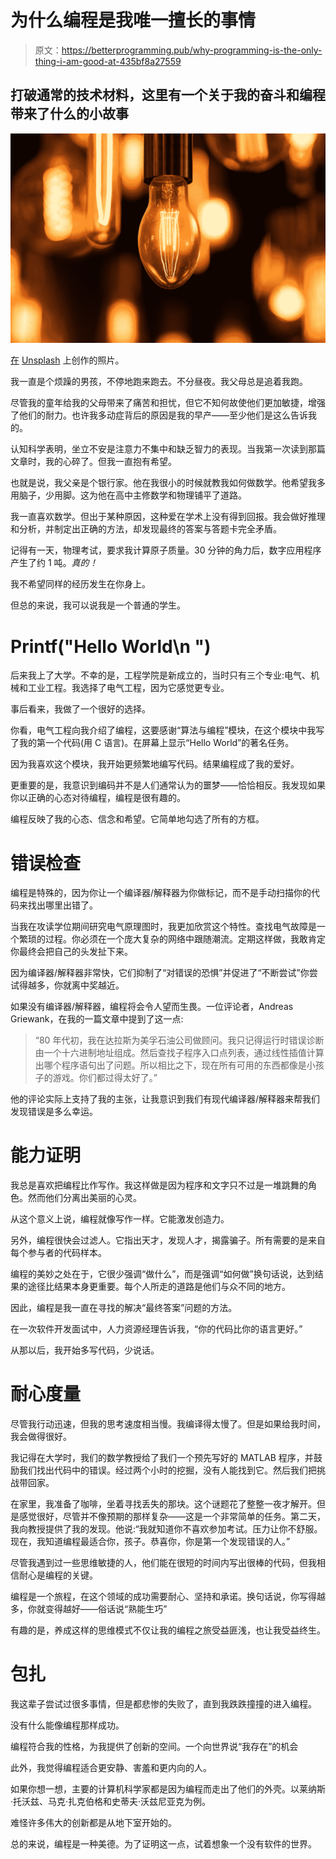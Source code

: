 # 为什么编程是我唯一擅长的事情

> 原文：<https://betterprogramming.pub/why-programming-is-the-only-thing-i-am-good-at-435bf8a27559>

## 打破通常的技术材料，这里有一个关于我的奋斗和编程带来了什么的小故事

![](img/bbad729407f5324eb2650f8661669c9e.png)

[在](https://unsplash.com/@thecreativv?utm_source=medium&utm_medium=referral) [Unsplash](https://unsplash.com?utm_source=medium&utm_medium=referral) 上创作的照片。

我一直是个烦躁的男孩，不停地跑来跑去。不分昼夜。我父母总是追着我跑。

尽管我的童年给我的父母带来了痛苦和担忧，但它不知何故使他们更加敏捷，增强了他们的耐力。也许我多动症背后的原因是我的早产——至少他们是这么告诉我的。

认知科学表明，坐立不安是注意力不集中和缺乏智力的表现。当我第一次读到那篇文章时，我的心碎了。但我一直抱有希望。

也就是说，我父亲是个银行家。他在我很小的时候就教我如何做数学。他希望我多用脑子，少用脚。这为他在高中主修数学和物理铺平了道路。

我一直喜欢数学。但出于某种原因，这种爱在学术上没有得到回报。我会做好推理和分析，并制定出正确的方法，却发现最终的答案与答题卡完全矛盾。

记得有一天，物理考试，要求我计算原子质量。30 分钟的角力后，数字应用程序产生了约 1 吨。*真的！*

我不希望同样的经历发生在你身上。

但总的来说，我可以说我是一个普通的学生。

# Printf("Hello World\n ")

后来我上了大学。不幸的是，工程学院是新成立的，当时只有三个专业:电气、机械和工业工程。我选择了电气工程，因为它感觉更专业。

事后看来，我做了一个很好的选择。

你看，电气工程向我介绍了编程，这要感谢“算法与编程”模块，在这个模块中我写了我的第一个代码(用 C 语言)。在屏幕上显示“Hello World”的著名任务。

因为我喜欢这个模块，我开始更频繁地编写代码。结果编程成了我的爱好。

更重要的是，我意识到编码并不是人们通常认为的噩梦——恰恰相反。我发现如果你以正确的心态对待编程，编程是很有趣的。

编程反映了我的心态、信念和希望。它简单地勾选了所有的方框。

# 错误检查

编程是特殊的，因为你让一个编译器/解释器为你做标记，而不是手动扫描你的代码来找出哪里出错了。

当我在攻读学位期间研究电气原理图时，我更加欣赏这个特性。查找电气故障是一个繁琐的过程。你必须在一个庞大复杂的网络中跟随潮流。定期这样做，我敢肯定你最终会把自己的头发扯下来。

因为编译器/解释器非常快，它们抑制了“对错误的恐惧”并促进了“不断尝试”你尝试得越多，你就离中奖越近。

如果没有编译器/解释器，编程将会令人望而生畏。一位评论者，Andreas Griewank，在我的一篇文章中提到了这一点:

> “80 年代初，我在达拉斯为美孚石油公司做顾问。我只记得运行时错误诊断由一个十六进制地址组成。然后查找子程序入口点列表，通过线性插值计算出哪个程序语句出了问题。所以相比之下，现在所有可用的东西都像是小孩子的游戏。你们都过得太好了。”

他的评论实际上支持了我的主张，让我意识到我们有现代编译器/解释器来帮我们发现错误是多么幸运。

# 能力证明

我总是喜欢把编程比作写作。我这样做是因为程序和文字只不过是一堆跳舞的角色。然而他们分离出美丽的心灵。

从这个意义上说，编程就像写作一样。它能激发创造力。

另外，编程很快会过滤人。它指出天才，发现人才，揭露骗子。所有需要的是来自每个参与者的代码样本。

编程的美妙之处在于，它很少强调“做什么”，而是强调“如何做”换句话说，达到结果的途径比结果本身更重要。每个人所走的道路是他们与众不同的地方。

因此，编程是我一直在寻找的解决“最终答案”问题的方法。

在一次软件开发面试中，人力资源经理告诉我，“你的代码比你的语言更好。”

从那以后，我开始多写代码，少说话。

# 耐心度量

尽管我行动迅速，但我的思考速度相当慢。我编译得太慢了。但是如果给我时间，我会做得很好。

我记得在大学时，我们的数学教授给了我们一个预先写好的 MATLAB 程序，并鼓励我们找出代码中的错误。经过两个小时的挖掘，没有人能找到它。然后我们把挑战带回家。

在家里，我准备了咖啡，坐着寻找丢失的那块。这个谜题花了整整一夜才解开。但是感觉很好，尽管并不像预期的那样复杂——这是一个非常简单的任务。第二天，我向教授提供了我的发现。他说:“我就知道你不喜欢参加考试。压力让你不舒服。现在，我知道编程最适合你，孩子。恭喜你，你是第一个发现错误的人。”

尽管我遇到过一些思维敏捷的人，他们能在很短的时间内写出很棒的代码，但我相信耐心是编程的关键。

编程是一个旅程，在这个领域的成功需要耐心、坚持和承诺。换句话说，你写得越多，你就变得越好——俗话说“熟能生巧”

有趣的是，养成这样的思维模式不仅让我的编程之旅受益匪浅，也让我受益终生。

# 包扎

我这辈子尝试过很多事情，但是都悲惨的失败了，直到我跌跌撞撞的进入编程。

没有什么能像编程那样成功。

编程符合我的性格，为我提供了创新的空间。一个向世界说“我存在”的机会

此外，我觉得编程适合更安静、害羞和更内向的人。

如果你想一想，主要的计算机科学家都是因为编程而走出了他们的外壳。以莱纳斯·托沃兹、马克·扎克伯格和史蒂夫·沃兹尼亚克为例。

难怪许多伟大的创新都是从地下室开始的。

总的来说，编程是一种美德。为了证明这一点，试着想象一个没有软件的世界。